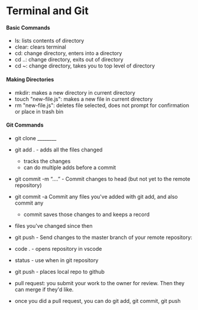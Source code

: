 # Terminal and Git
#### Basic Commands
 - ls: lists contents of directory
 - clear: clears terminal
 - cd: change directory, enters into a directory
 - cd ..: change directory, exits out of directory
 - cd ~: change directory, takes you to top level of directory

#### Making Directories
  - mkdir: makes a new directory in current directory
  - touch "new-file.js": makes a new file in current directory
  - rm "new-file.js": deletes file selected, does not prompt for confirmation or place in trash bin

#### Git Commands
  - git clone ________
 
  - git add . - adds all the files changed
    - tracks the changes
    - can do multiple adds before a commit
  - git commit -m “….” - Commit changes to head (but not yet to the remote repository)
  - git commit -a Commit any files you've added with git add, and also commit any 
    - commit saves those changes to and keeps a record
  - files you've changed since then
  - git push - Send changes to the master branch of your remote repository:
  - code . - opens repository in vscode
  - status - use when in git repository
  - git push - places local repo to github

  - pull request: you submit your work to the owner for review. Then they can merge if they'd like.
  - once you did a pull request, you can do git add, git commit, git push

